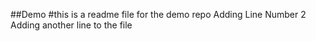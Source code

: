 ##Demo
#this is a readme file for the demo repo
Adding Line Number 2
Adding another line to the file
